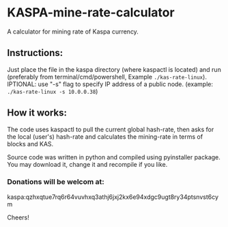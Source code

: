 # KASPA-mine-rate-calculator
A calculator for mining rate of Kaspa currency.

## Instructions:
Just place the file in the kaspa directory (where kaspactl is located) and run (preferably from terminal/cmd/powershell, Example `./kas-rate-linux`).
IPTIONAL: use "-s" flag to specify IP address of a public node. (example: `./kas-rate-linux -s 10.0.0.38`)

## How it works:
The code uses kaspactl to pull the current global hash-rate, then asks for the local (user's) hash-rate and calculates the mining-rate in terms of blocks and KAS.

Source code was written in python and compiled using pyinstaller package. You may download it, change it and recompile if you like.

### Donations will be welcom at:
kaspa:qzhxqtue7rq6r64vuvhxq3athj6jxj2kx6e94xdgc9ugt8ry34ptsnvst6cym

Cheers!
